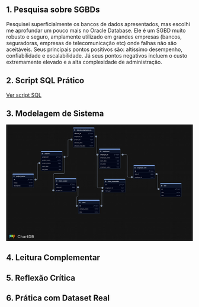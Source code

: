 ## 1. Pesquisa sobre SGBDs
Pesquisei superficialmente os bancos de dados apresentados, mas escolhi me aprofundar um pouco mais no Oracle Database. Ele é um SGBD muito robusto e seguro, amplamente utilizado em grandes empresas (bancos, seguradoras, empresas de telecomunicação etc) onde falhas não são aceitáveis. Seus principais pontos positivos são: altíssimo desempenho, confiabilidade e escalabilidade. Já seus pontos negativos incluem o custo extremamente elevado e a alta complexidade de administração.

## 2. Script SQL Prático
[Ver script SQL](2.script_sql_pratico.sql)

## 3. Modelagem de Sistema
![alt text](modelagem.png)
## 4. Leitura Complementar

## 5. Reflexão Crítica

## 6. Prática com Dataset Real

